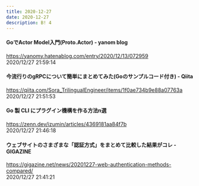 ```yaml
---
title: 2020-12-27
date: 2020-12-27
description: B! 4
---
```


#### GoでActor Model入門(Proto.Actor) - yanom blog
https://yanomy.hatenablog.com/entry/2020/12/13/072959<br>
2020/12/27 21:59:14<br>


#### 今流行りのgRPCについて簡単にまとめてみた(Goのサンプルコード付き) - Qiita
https://qiita.com/Sora_TrilingualEngineer/items/1f0ae734b9e88a07763a<br>
2020/12/27 21:51:53<br>


#### Go 製 CLI にプラグイン機構を作る方法n選
https://zenn.dev/izumin/articles/4369181aa84f7b<br>
2020/12/27 21:46:18<br>


#### ウェブサイトのさまざまな「認証方式」をまとめて比較した結果がコレ - GIGAZINE
https://gigazine.net/news/20201227-web-authentication-methods-compared/<br>
2020/12/27 21:41:21<br>


